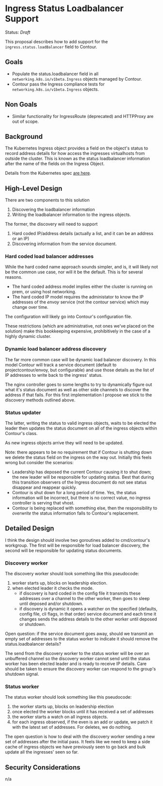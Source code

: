 # Ingress Status Loadbalancer Support

Status: _Draft_

This proposal describes how to add support for the `ingress.status.loadBalancer` field to Contour.

## Goals

- Populate the status.loadbalancer field in all `networking.k8s.io/v1beta.Ingress` objects managed by Contour.
- Contour pass the Ingress compliance tests for `networking.k8s.io/v1beta.Ingress` objects.

## Non Goals

- Similar functionality for IngressRoute (deprecated) and HTTPProxy are out of scope.

## Background

The Kubernetes Ingress object provides a field on the object's status to record address details for how access the ingresses virtualhosts from outside the cluster.
This is known as the status loadbalancer information after the name of the fields on the Ingress Object.

Details from the Kubernetes spec [are here](https://kubernetes.io/docs/reference/generated/kubernetes-api/v1.10/#loadbalancerstatus-v1-core).

## High-Level Design

There are two components to this solution

1. Discovering the loadbalancer information
2. Writing the loadbalancer information to the ingress objects.

The former, the discovery will need to support 

1. Hard coded IP/address details (actually a list, and it can be an address or an IP)
2. Discovering information from the service document.

### Hard coded load balancer addresses

While the hard coded name approach sounds simpler, and is, it will likely not be the common use case, nor will it be the default.
This is for several reasons.

- The hard coded address model implies either the cluster is running on prem, or using host networking.
- The hard coded IP model requires the administator to know the IP addresses of the _envoy_ service (not the contour service) which may change over time. 

The configuration will likely go into Contour's configuration file.

These restrictions (which are administrative, not ones we've placed on the solution) make this bookkeeping expensive, prohibitively in the case of a highly dynamic cluster.

### Dynamic load balancer address discovery

The far more common case will be dynamic load balancer discovery.
In this model Contour will track a service document (default to projectcontour/envoy, but configurable) and use those details as the list of IP addresses to write back to the ingress' status.

The nginx controller goes to some lengths to try to dynamically figure out what it's status document as well as other side channels to discover the address if that fails.
For this first implementation I propose we stick to the discovery methods outlined above.

### Status updater

The latter, writing the status to valid ingress objects, waits to be elected the leader then updates the status document on all of the ingress objects within Contour's class.

As new ingress objects arrive they will need to be updated.

Note: there appears to be no requirement that if Contour is shutting down we delete the status field on the ingress on the way out.
Initially this feels wrong but consider the scenarios:

- Leadership has deposed the current Contour causing it to shut down; the new leader will be responsible for updating status. Best that during this transition observers of the Ingress document do not see status disappear and reappear quickly.
- Contour is shut down for a long period of time. Yes, the status information will be incorrect, but there is no correct value, no ingress controller is serving that vhost.
- Contour is being replaced with something else, then the responsibility to _overwrite_ the status information falls to Contour's replacement.

## Detailed Design

I think the design should involve two goroutines added to cmd/contour's workgroup.
The first will be responsible for load balancer discovery, the second will be responsible for updating status documents.

### Discovery worker

The discovery worker should look something like this pseudocode:

1. worker starts up, blocks on leadership election.
2. when elected leader it checks the mode.
    * if discovery is hard coded in the config file it transmits these addresses over a channel to the other worker, then goes to sleep until deposed and/or shutdown.
    * if discovery is dynamic it opens a watcher on the specified (defaults, config file, cli flags, in that order) service document and each time it changes sends the address details to the other worker until deposed or shutdown. 

Open question: if the service document goes away, should we transmit an empty set of addresses to the status worker to indicate it should remove the status.loadbalancer details?

The send from the discovery worker to the status worker will be over an unbuffered channel so the discovery worker cannot send until the status worker has been elected leader and is ready to receive IP details.
Care should be taken to ensure the discovery worker can respond to the group's shutdown signal.

### Status worker

The status worker should look something like this pseudocode:

1. the worker starts up, blocks on leadership election
2. once elected the worker blocks until it has received a set of addresses
3. the worker starts a watch on all ingress objects.
4. for each ingress observed, if the even is an add or update, we patch it with the latest set of addresses. For deletes, we do nothing.

The open question is how to deal with the discovery worker sending a new set of addresses after the initial pass.
It feels like we need to keep a side cache of ingress objects we have previously seen to go back and bulk update all the ingresses' seen so far.  

## Security Considerations

n/a
